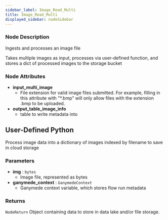 ```yaml
---
sidebar_label: Image_Read_Multi
title: Image_Read_Multi
displayed_sidebar: nodeSidebar
---
```


### Node Description
Ingests and processes an image file

Takes multiple images as input, processes via user-defined function, and stores a dict of processed
images to the storage bucket


### Node Attributes
- **input_multi_image**
  - File extension for valid image files submitted.  For example, filling in this attribute with "*.bmp" will only allow files with the extension .bmp to be uploaded.
- **output_table_image_info**
  - table to write metadata into
## User-Defined Python
Process image data into a dictionary of images indexed by filename to save in cloud storage


### Parameters
- **img** : `bytes`
    - Image file, represented as bytes
- **ganymede_context** : `GanymedeContext`
    - Ganymede context variable, which stores flow run metadata


### Returns
`NodeReturn`
  Object containing data to store in data lake and/or file storage.